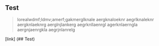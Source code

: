 ## Test
>lorealwdmf;ldmv;amerf;gakmerglknale
aergknaloeknr
>aegrlknaleknr
aergknlaeknrg
>aerglnjlankerg
aegrknllaenrgl
>agerknlaerngla
aergnjaenrgkla
aegrjnlanrelg

[link] (## Test)